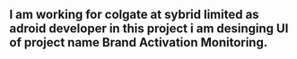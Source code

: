 ## I am working for colgate at sybrid limited as adroid developer in this project i am desinging UI of project name Brand Activation Monitoring.
